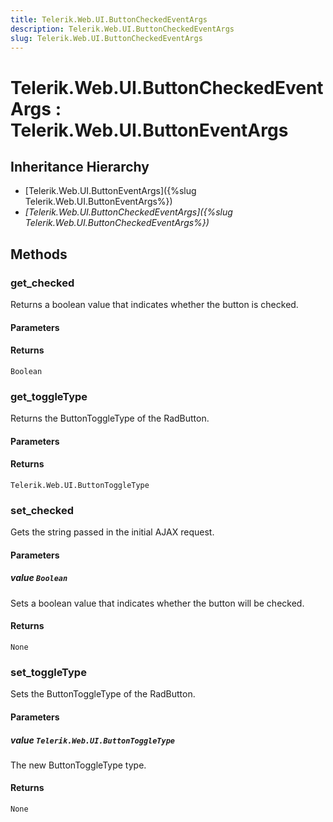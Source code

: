 ```yaml
---
title: Telerik.Web.UI.ButtonCheckedEventArgs
description: Telerik.Web.UI.ButtonCheckedEventArgs
slug: Telerik.Web.UI.ButtonCheckedEventArgs
---
```


# Telerik.Web.UI.ButtonCheckedEventArgs : Telerik.Web.UI.ButtonEventArgs 

## Inheritance Hierarchy

* [Telerik.Web.UI.ButtonEventArgs]({%slug Telerik.Web.UI.ButtonEventArgs%})
* *[Telerik.Web.UI.ButtonCheckedEventArgs]({%slug Telerik.Web.UI.ButtonCheckedEventArgs%})*


## Methods

###  get_checked

Returns a boolean value that indicates whether the button is checked. 

#### Parameters

#### Returns

`Boolean` 

### get_toggleType

Returns the ButtonToggleType of the RadButton.

#### Parameters

#### Returns

`Telerik.Web.UI.ButtonToggleType` 

### set_checked

Gets the string passed in the initial AJAX request.

#### Parameters

##### value `Boolean`

Sets a boolean value that indicates whether the button will be checked.

#### Returns

`None`

 
### set_toggleType

Sets the ButtonToggleType of the RadButton.

#### Parameters

##### value `Telerik.Web.UI.ButtonToggleType` 

The new ButtonToggleType type.

#### Returns

`None` 



